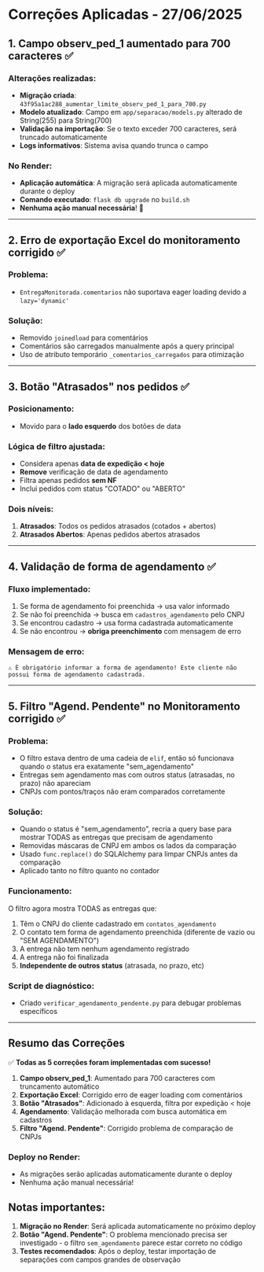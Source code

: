 # Correções Aplicadas - 27/06/2025

## 1. Campo observ_ped_1 aumentado para 700 caracteres ✅

### Alterações realizadas:
- **Migração criada**: `43f95a1ac288_aumentar_limite_observ_ped_1_para_700.py`
- **Modelo atualizado**: Campo em `app/separacao/models.py` alterado de String(255) para String(700)
- **Validação na importação**: Se o texto exceder 700 caracteres, será truncado automaticamente
- **Logs informativos**: Sistema avisa quando trunca o campo

### No Render:
- **Aplicação automática**: A migração será aplicada automaticamente durante o deploy
- **Comando executado**: `flask db upgrade` no `build.sh`
- **Nenhuma ação manual necessária**! 🎉

---

## 2. Erro de exportação Excel do monitoramento corrigido ✅

### Problema:
- `EntregaMonitorada.comentarios` não suportava eager loading devido a `lazy='dynamic'`

### Solução:
- Removido `joinedload` para comentários
- Comentários são carregados manualmente após a query principal
- Uso de atributo temporário `_comentarios_carregados` para otimização

---

## 3. Botão "Atrasados" nos pedidos ✅

### Posicionamento:
- Movido para o **lado esquerdo** dos botões de data

### Lógica de filtro ajustada:
- Considera apenas **data de expedição < hoje**
- **Remove** verificação de data de agendamento
- Filtra apenas pedidos **sem NF**
- Inclui pedidos com status "COTADO" ou "ABERTO"

### Dois níveis:
1. **Atrasados**: Todos os pedidos atrasados (cotados + abertos)
2. **Atrasados Abertos**: Apenas pedidos abertos atrasados

---

## 4. Validação de forma de agendamento ✅

### Fluxo implementado:
1. Se forma de agendamento foi preenchida → usa valor informado
2. Se não foi preenchida → busca em `cadastros_agendamento` pelo CNPJ
3. Se encontrou cadastro → usa forma cadastrada automaticamente
4. Se não encontrou → **obriga preenchimento** com mensagem de erro

### Mensagem de erro:
```
⚠️ É obrigatório informar a forma de agendamento! Este cliente não possui forma de agendamento cadastrada.
```

---

## 5. Filtro "Agend. Pendente" no Monitoramento corrigido ✅

### Problema:
- O filtro estava dentro de uma cadeia de `elif`, então só funcionava quando o status era exatamente "sem_agendamento"
- Entregas sem agendamento mas com outros status (atrasadas, no prazo) não apareciam
- CNPJs com pontos/traços não eram comparados corretamente

### Solução:
- Quando o status é "sem_agendamento", recria a query base para mostrar TODAS as entregas que precisam de agendamento
- Removidas máscaras de CNPJ em ambos os lados da comparação
- Usado `func.replace()` do SQLAlchemy para limpar CNPJs antes da comparação
- Aplicado tanto no filtro quanto no contador

### Funcionamento:
O filtro agora mostra TODAS as entregas que:
1. Têm o CNPJ do cliente cadastrado em `contatos_agendamento`
2. O contato tem forma de agendamento preenchida (diferente de vazio ou "SEM AGENDAMENTO")
3. A entrega não tem nenhum agendamento registrado
4. A entrega não foi finalizada
5. **Independente de outros status** (atrasada, no prazo, etc)

### Script de diagnóstico:
- Criado `verificar_agendamento_pendente.py` para debugar problemas específicos

---

## Resumo das Correções

✅ **Todas as 5 correções foram implementadas com sucesso!**

1. **Campo observ_ped_1**: Aumentado para 700 caracteres com truncamento automático
2. **Exportação Excel**: Corrigido erro de eager loading com comentários
3. **Botão "Atrasados"**: Adicionado à esquerda, filtra por expedição < hoje
4. **Agendamento**: Validação melhorada com busca automática em cadastros
5. **Filtro "Agend. Pendente"**: Corrigido problema de comparação de CNPJs

### Deploy no Render:
- As migrações serão aplicadas automaticamente durante o deploy
- Nenhuma ação manual necessária!

## Notas importantes:

1. **Migração no Render**: Será aplicada automaticamente no próximo deploy
2. **Botão "Agend. Pendente"**: O problema mencionado precisa ser investigado - o filtro `sem_agendamento` parece estar correto no código
3. **Testes recomendados**: Após o deploy, testar importação de separações com campos grandes de observação 